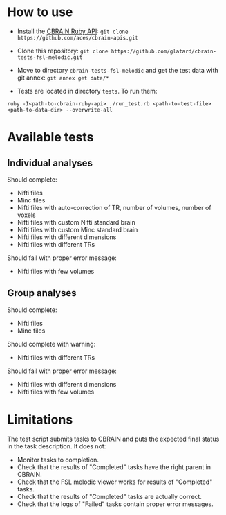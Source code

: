 # How to use

* Install the [CBRAIN Ruby API](https://github.com/aces/cbrain-apis): `git clone https://github.com/aces/cbrain-apis.git`

* Clone this repository: `git clone https://github.com/glatard/cbrain-tests-fsl-melodic.git`

* Move to directory `cbrain-tests-fsl-melodic` and get the test data with git annex: `git annex get data/*`

* Tests are located in directory `tests`. To run them:

`ruby -I<path-to-cbrain-ruby-api> ./run_test.rb <path-to-test-file> <path-to-data-dir> --overwrite-all`

# Available tests

## Individual analyses

Should complete: 
* Nifti files
* Minc files
* Nifti files with auto-correction of TR, number of volumes, number of voxels
* Nifti files with custom Nifti standard brain
* Nifti files with custom Minc standard brain
* Nifti files with different dimensions
* Nifti files with different TRs

Should fail with proper error message:
* Nifti files with few volumes

## Group analyses

Should complete: 
* Nifti files
* Minc files

Should complete with warning:
* Nifti files with different TRs

Should fail with proper error message: 
* Nifti files with different dimensions
* Nifti files with few volumes


# Limitations

The test script submits tasks to CBRAIN and puts the expected final status in the task description. It does not:

* Monitor tasks to completion.
* Check that the results of "Completed" tasks have the right parent in CBRAIN.
* Check that the FSL melodic viewer works for results of "Completed" tasks.
* Check that the results of "Completed" tasks are actually correct.
* Check that the logs of "Failed" tasks contain proper error messages.
